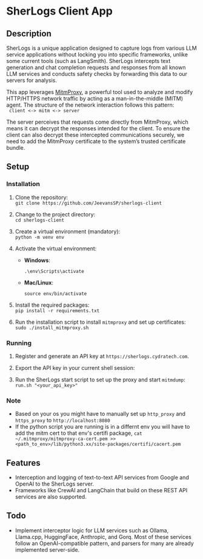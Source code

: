# SherLogs Client App

## Description

SherLogs is a unique application designed to capture logs from various LLM service applications without locking you into specific frameworks, unlike some current tools (such as LangSmith). SherLogs intercepts text generation and chat completion requests and responses from all known LLM services and conducts safety checks by forwarding this data to our servers for analysis.

This app leverages [MitmProxy](https://mitmproxy.org/), a powerful tool used to analyze and modify HTTP/HTTPS network traffic by acting as a man-in-the-middle (MITM) agent. The structure of the network interaction follows this pattern:  
 `  client <-> mitm <-> server `

The server perceives that requests come directly from MitmProxy, which means it can decrypt the responses intended for the client. To ensure the client can also decrypt these intercepted communications securely, we need to add the MitmProxy certificate to the system’s trusted certificate bundle.

## Setup

### Installation

1. Clone the repository:  
   `git clone https://github.com/JeevansSP/sherlogs-client`
2. Change to the project directory:  
   `cd sherlogs-client`
3. Create a virtual environment (mandatory):  
   `python -m venv env`
4. Activate the virtual environment:

   - **Windows**:
     ```
     .\env\Scripts\activate
     ```
   - **Mac/Linux**:
     ```
     source env/bin/activate
     ```

5. Install the required packages:  
   `pip install -r requirements.txt`

6. Run the installation script to install `mitmproxy` and set up certificates:
   `sudo ./install_mitmproxy.sh`

### Running

1. Register and generate an API key at `https://sherlogs.cydratech.com`.

2. Export the API key in your current shell session:

3. Run the SherLogs start script to set up the proxy and start `mitmdump`:
   `run.sh "<your_api_key>"`

### Note

- Based on your os you might have to manually set up `http_proxy` and `https_proxy` to `http://localhost:8080`
- If the python script you are running is in a differnt env you will have to add the mitm cert to that env's certifi package, `cat ~/.mitmproxy/mitmproxy-ca-cert.pem >> <path_to_env>/lib/python3.xx/site-packages/certifi/cacert.pem`

## Features

- Interception and logging of text-to-text API services from Google and OpenAI to the SherLogs server.
- Frameworks like CrewAI and LangChain that build on these REST API services are also supported.

## Todo

- Implement interceptor logic for LLM services such as Ollama, Llama.cpp, HuggingFace, Anthropic, and Gorq. Most of these services follow an OpenAI-compatible pattern, and parsers for many are already implemented server-side.
